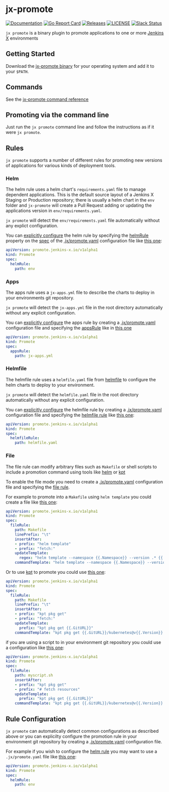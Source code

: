 # jx-promote

[![Documentation](https://godoc.org/github.com/jenkins-x-plugins/jx-promote?status.svg)](https://pkg.go.dev/mod/github.com/jenkins-x-plugins/jx-promote)
[![Go Report Card](https://goreportcard.com/badge/github.com/jenkins-x-plugins/jx-promote)](https://goreportcard.com/report/github.com/jenkins-x-plugins/jx-promote)
[![Releases](https://img.shields.io/github/release-pre/jenkins-x/helmboot.svg)](https://github.com/jenkins-x-plugins/jx-promote/releases)
[![LICENSE](https://img.shields.io/github/license/jenkins-x/helmboot.svg)](https://github.com/jenkins-x-plugins/jx-promote/blob/master/LICENSE)
[![Slack Status](https://img.shields.io/badge/slack-join_chat-white.svg?logo=slack&style=social)](https://slack.k8s.io/)

`jx promote` is a binary plugin to promote applications to one or more [Jenkins X](https://jenkins-x.io/) environments

## Getting Started

Download the [jx-promote binary](https://github.com/jenkins-x-plugins/jx-promote/releases) for your operating system and add it to your `$PATH`.

## Commands

See the [jx-promote command reference](https://github.com/jenkins-x-plugins/jx-promote/blob/master/docs/cmd/jx-promote.md#jx-promote)

## Promoting via the command line

Just run the `jx promote` command line and follow the instructions as if it were `jx promote`.

## Rules

`jx promote` supports a number of different rules for promoting new versions of applications for various kinds of deployment tools.

### Helm

The helm rule uses a helm chart's `requirements.yaml` file to manage dependent applications. This is the  default source layout of a Jenkins X Staging or Production repository; there is usually a helm chart in the `env` folder and `jx-promote` will create a Pull Request adding or updating the applications version in `env/requirements.yaml`.


`jx promote` will detect the `env/requirements.yaml` file automatically without any explict configuration.

You can [explicitly configure](#rule-configuration) the helm rule by specifying the [helmRule](https://github.com/jenkins-x-plugins/jx-promote/blob/master/docs/config.md#promote.jenkins-x.io/v1alpha1.HelmRule) property on the [spec](https://github.com/jenkins-x-plugins/jx-promote/blob/master/docs/config.md#promote.jenkins-x.io/v1alpha1.PromoteSpec) of the [.jx/promote.yaml](https://github.com/jenkins-x-plugins/jx-promote/blob/master/docs/config.md#promote) configuration file like [this one](pkg/rules/factory/test_data/helm-explicit/.jx/promote.yaml#L4-L5):

```yaml 
apiVersion: promote.jenkins-x.io/v1alpha1
kind: Promote
spec:
  helmRule:
    path: env
```


### Apps

The apps rule uses a `jx-apps.yml` file to describe the charts to deploy in your environments git repository.
 
`jx promote` will detect the `jx-apps.yml` file in the root directory automatically without any explicit configuration.


You can [explicitly configure](#rule-configuration) the apps rule by creating a [.jx/promote.yaml](https://github.com/jenkins-x-plugins/jx-promote/blob/master/docs/config.md#promote) configuration file and specifying the [appsRule](https://github.com/jenkins-x-plugins/jx-promote/blob/master/docs/config.md#appsrule) like in [this one](pkg/rules/factory/test_data/jx-apps-explicit/.jx/promote.yaml#L4-L5)

```yaml 
apiVersion: promote.jenkins-x.io/v1alpha1
kind: Promote
spec:
  appsRule:
    path: jx-apps.yml
```


### Helmfile

The helmfile rule uses a `helmfile.yaml` file from [helmfile](https://github.com/roboll/helmfile) to configure the helm charts to deploy to your environment.
            
`jx promote` will detect the `helmfile.yaml` file in the root directory automatically without any explicit configuration.

You can [explicitly configure](#rule-configuration) the helmfile rule by creating a [.jx/promote.yaml](https://github.com/jenkins-x-plugins/jx-promote/blob/master/docs/config.md#promote) configuration file and specifying the [helmfile rule](https://github.com/jenkins-x-plugins/jx-promote/blob/master/docs/config.md#helmfilerule) like [this one](pkg/rules/factory/test_data/helmfile-explicit/.jx/promote.yaml#L4-L5):

```yaml 
apiVersion: promote.jenkins-x.io/v1alpha1
kind: Promote
spec:
  helmfileRule:
    path: helmfile.yaml
``` 

### File

The file rule can modify arbitrary files such as `Makefile` or shell scripts to include a promotion command using tools like [helm](https://helm.sh/) or [kpt](https://googlecontainertools.github.io/kpt/)

To enable the file mode you need to create a [.jx/promote.yaml](https://github.com/jenkins-x-plugins/jx-promote/blob/master/docs/config.md#promote) configuration file and specifying the [file rule](https://github.com/jenkins-x-plugins/jx-promote/blob/master/docs/config.md#filerule).

For example to promote into a `Makefile` using `helm template` you could create a file like [this one](pkg/rules/factory/test_data/make-helm/.jx/promote.yaml#L4-L12):
                                           
```yaml 
apiVersion: promote.jenkins-x.io/v1alpha1
kind: Promote
spec:
  fileRule:
    path: Makefile
    linePrefix: "\t"
    insertAfter:
    - prefix: "helm template"
    - prefix: "fetch:"
    updateTemplate:
      regex: "helm template --namespace {{.Namespace}} --version .* {{.AppName}} .*"
    commandTemplate: "helm template --namespace {{.Namespace}} --version {{.Version}} {{.AppName}} dev/{{.AppName}}"
``` 

Or to use [kpt](https://googlecontainertools.github.io/kpt/) to promote you could use [this one](pkg/rules/factory/test_data/make-kpt/.jx/promote.yaml#L4-L12):
                                           
```yaml 
apiVersion: promote.jenkins-x.io/v1alpha1
kind: Promote
spec:
  fileRule:
    path: Makefile
    linePrefix: "\t"
    insertAfter:
    - prefix: "kpt pkg get"
    - prefix: "fetch:"
    updateTemplate:
      prefix: "kpt pkg get {{.GitURL}}"
    commandTemplate: "kpt pkg get {{.GitURL}}/kubernetes@v{{.Version}} $(FETCH_DIR)/namespaces/jx"
``` 

if you are using a script to in your environment git repository you could use a configuration like  [this one](pkg/rules/factory/test_data/script-kpt/.jx/promote.yaml#L4-L12):

```yaml 
apiVersion: promote.jenkins-x.io/v1alpha1
kind: Promote
spec:
  fileRule:
    path: myscript.sh
    insertAfter:
    - prefix: "kpt pkg get"
    - prefix: "# fetch resources"
    updateTemplate:
      prefix: "kpt pkg get {{.GitURL}}"
    commandTemplate: "kpt pkg get {{.GitURL}}/kubernetes@v{{.Version}} $(FETCH_DIR)/namespaces/jx"
```                                                                                                           

## Rule Configuration

`jx promote` can automatically detect common configurations as described above or you can explicilty configure the promotion rule in your environment git repository by creating a [.jx/promote.yaml](https://github.com/jenkins-x-plugins/jx-promote/blob/master/docs/config.md#promote) configuration file. 

For example if you wish to configure the [helm rule](#helm) you may want to use a `.jx/promote.yaml` file like [this one](pkg/rules/factory/test_data/helm-explicit/.jx/promote.yaml#L4-L5):

```yaml 
apiVersion: promote.jenkins-x.io/v1alpha1
kind: Promote
spec:
  helmRule:
    path: env
```


 
 

